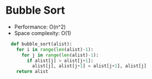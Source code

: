 # Bubble Sort

* Performance: O(n^2)
* Space complexity: O(1)
```python
  def bubble_sort(alist):
    for i in range(len(alist)-1):
      for j in range(len(alist)-1):
        if alist[j] > alist[j+1]:
          alist[j], alist[j+1] = alist[j+1], alist[j]
    return alist
```
